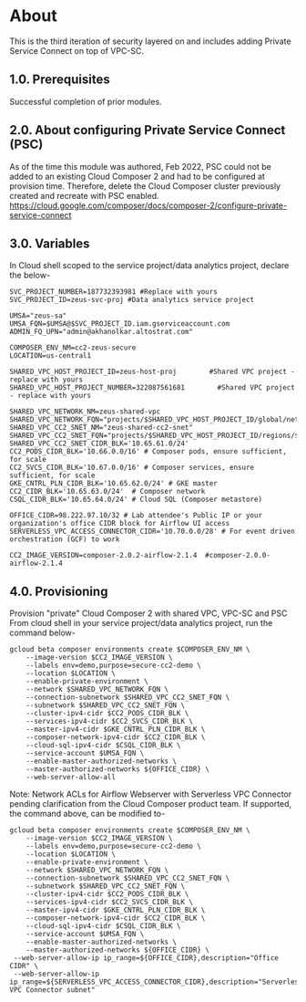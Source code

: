 # About

This is the third iteration of security layered on and includes adding Private Service Connect on top of VPC-SC.

## 1.0. Prerequisites

Successful completion of prior modules.

## 2.0. About configuring Private Service Connect (PSC) 

As of the time this module was authored, Feb 2022, PSC could not be added to an existing Cloud Composer 2 and had to be configured at provision time. Therefore, delete the Cloud Composer cluster previously created and recreate with PSC enabled.
<br>
https://cloud.google.com/composer/docs/composer-2/configure-private-service-connect


## 3.0. Variables
In Cloud shell scoped to the service project/data analytics project, declare the below-
```
SVC_PROJECT_NUMBER=187732393981 #Replace with yours
SVC_PROJECT_ID=zeus-svc-proj #Data analytics service project

UMSA="zeus-sa"
UMSA_FQN=$UMSA@$SVC_PROJECT_ID.iam.gserviceaccount.com
ADMIN_FQ_UPN="admin@akhanolkar.altostrat.com"

COMPOSER_ENV_NM=cc2-zeus-secure
LOCATION=us-central1

SHARED_VPC_HOST_PROJECT_ID=zeus-host-proj        #Shared VPC project - replace with yours
SHARED_VPC_HOST_PROJECT_NUMBER=322087561681        #Shared VPC project - replace with yours

SHARED_VPC_NETWORK_NM=zeus-shared-vpc
SHARED_VPC_NETWORK_FQN="projects/$SHARED_VPC_HOST_PROJECT_ID/global/networks/$SHARED_VPC_NETWORK_NM"
SHARED_VPC_CC2_SNET_NM="zeus-shared-cc2-snet"
SHARED_VPC_CC2_SNET_FQN="projects/$SHARED_VPC_HOST_PROJECT_ID/regions/$LOCATION/subnetworks/$SHARED_VPC_CC2_SNET_NM"
SHARED_VPC_CC2_SNET_CIDR_BLK='10.65.61.0/24'
CC2_PODS_CIDR_BLK='10.66.0.0/16' # Composer pods, ensure sufficient, for scale
CC2_SVCS_CIDR_BLK='10.67.0.0/16' # Composer services, ensure sufficient, for scale
GKE_CNTRL_PLN_CIDR_BLK='10.65.62.0/24' # GKE master
CC2_CIDR_BLK='10.65.63.0/24'  # Composer network
CSQL_CIDR_BLK='10.65.64.0/24' # Cloud SQL (Composer metastore)

OFFICE_CIDR=98.222.97.10/32 # Lab attendee's Public IP or your organization's office CIDR block for Airflow UI access
SERVERLESS_VPC_ACCESS_CONNECTOR_CIDR='10.70.0.0/28' # For event driven orchestration (GCF) to work

CC2_IMAGE_VERSION=composer-2.0.2-airflow-2.1.4  #composer-2.0.0-airflow-2.1.4
```

## 4.0. Provisioning
Provision "private" Cloud Composer 2 with shared VPC, VPC-SC and PSC<br>
From cloud shell in your service project/data analytics project, run the command below-

```
gcloud beta composer environments create $COMPOSER_ENV_NM \
    --image-version $CC2_IMAGE_VERSION \
    --labels env=demo,purpose=secure-cc2-demo \
    --location $LOCATION \
    --enable-private-environment \
    --network $SHARED_VPC_NETWORK_FQN \
    --connection-subnetwork $SHARED_VPC_CC2_SNET_FQN \
    --subnetwork $SHARED_VPC_CC2_SNET_FQN \
    --cluster-ipv4-cidr $CC2_PODS_CIDR_BLK \
    --services-ipv4-cidr $CC2_SVCS_CIDR_BLK \
    --master-ipv4-cidr $GKE_CNTRL_PLN_CIDR_BLK \
    --composer-network-ipv4-cidr $CC2_CIDR_BLK \
    --cloud-sql-ipv4-cidr $CSQL_CIDR_BLK \
    --service-account $UMSA_FQN \
    --enable-master-authorized-networks \
    --master-authorized-networks ${OFFICE_CIDR} \
    --web-server-allow-all
```

Note: Network ACLs for Airflow Webserver with Serverless VPC Connector pending clarification from the Cloud Composer product team. If supported, the command above, can be modified to-

```
gcloud beta composer environments create $COMPOSER_ENV_NM \
    --image-version $CC2_IMAGE_VERSION \
    --labels env=demo,purpose=secure-cc2-demo \
    --location $LOCATION \
    --enable-private-environment \
    --network $SHARED_VPC_NETWORK_FQN \
    --connection-subnetwork $SHARED_VPC_CC2_SNET_FQN \
    --subnetwork $SHARED_VPC_CC2_SNET_FQN \
    --cluster-ipv4-cidr $CC2_PODS_CIDR_BLK \
    --services-ipv4-cidr $CC2_SVCS_CIDR_BLK \
    --master-ipv4-cidr $GKE_CNTRL_PLN_CIDR_BLK \
    --composer-network-ipv4-cidr $CC2_CIDR_BLK \
    --cloud-sql-ipv4-cidr $CSQL_CIDR_BLK \
    --service-account $UMSA_FQN \
    --enable-master-authorized-networks \
    --master-authorized-networks ${OFFICE_CIDR} \
 --web-server-allow-ip ip_range=${OFFICE_CIDR},description="Office CIDR" \
 --web-server-allow-ip ip_range=${SERVERLESS_VPC_ACCESS_CONNECTOR_CIDR},description="Serverless VPC Connector subnet"
```
